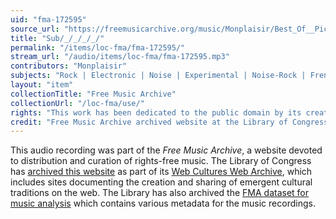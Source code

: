```yaml
---
uid: "fma-172595"
source_url: "https://freemusicarchive.org/music/Monplaisir/Best_Of__Pick_Your_Player/Monplaisir_-_Best_Of_-_Pick_Your_Player_-_13_Sub-_-_-_-_-"
title: "Sub/_/_/_/_/"
permalink: "/items/loc-fma/fma-172595/"
stream_url: "/audio/items/loc-fma/fma-172595.mp3"
contributors: "Monplaisir"
subjects: "Rock | Electronic | Noise | Experimental | Noise-Rock | French | Freak-Folk"
layout: "item"
collectionTitle: "Free Music Archive"
collectionUrl: "/loc-fma/use/"
rights: "This work has been dedicated to the public domain by its creator, thus is free to use and reuse without restriction. You can copy, modify, distribute and perform the work, even for commercial purposes, all without asking permission. Attribution is recommended but not required."
credit: "Free Music Archive archived website at the Library of Congress, Web Archives Division."
---
```


This audio recording was part of the _Free Music Archive_, a website devoted to distribution and curation of rights-free music. The Library of Congress has [archived this website](https://www.loc.gov/item/lcwaN0026492/) as part of its [Web Cultures Web Archive](https://www.loc.gov/collections/web-cultures-web-archive/about-this-collection/), which includes sites documenting the creation and sharing of emergent cultural traditions on the web. The Library has also archived the [FMA dataset for music analysis](https://catalog.loc.gov/vwebv/search?searchCode=LCCN&searchArg=2018655052&searchType=1&permalink=y) which contains various metadata for the music recordings.